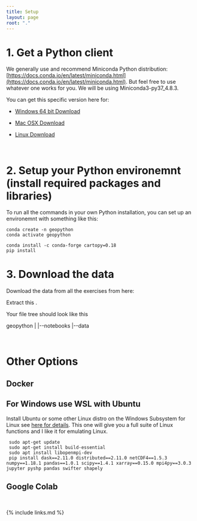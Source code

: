 ```yaml
---
title: Setup
layout: page
root: "."
---
```


# 1. Get a Python client
We generally use and recommend Miniconda Python distribution: [https://docs.conda.io/en/latest/miniconda.html](https://docs.conda.io/en/latest/miniconda.html). But feel free to use whatever one works for you. We will be using Miniconda3-py37_4.8.3.

You can get this specific version here for:

* [Windows 64 bit Download](https://repo.anaconda.com/miniconda/Miniconda3-py37_4.8.3-Windows-x86_64.exe)

* [Mac OSX Download](https://repo.anaconda.com/miniconda/Miniconda3-py37_4.8.3-MacOSX-x86_64.pkg)

* [Linux Download](https://repo.anaconda.com/miniconda/Miniconda3-py37_4.8.3-Linux-x86_64.sh)


<br>

# 2. Setup your Python environemnt (install required packages and libraries)
To run all the commands in your own Python installation, you can set up an environemnt with something like this:

~~~
conda create -n geopython
conda activate geopython

conda install -c conda-forge cartopy=0.18
pip install 
~~~

# 3. Download the data

Download the data from all the exercises from here:

Extract this .

Your file tree should look like this

geopython
  |
  |--notebooks
  |--data


<br>

# Other Options

## Docker

## For Windows use WSL with Ubuntu 

Install Ubuntu or some other Linux distro on the Windows Subsystem for Linux see [here for details](https://ubuntu.com/tutorials/tutorial-ubuntu-on-windows#1-overview). This one will give you a full suite of Linux functions and I like it for emulating Linux.

```
 sudo apt-get update
 sudo apt-get install build-essential
 sudo apt install libopenmpi-dev
 pip install dask==2.11.0 distributed==2.11.0 netCDF4==1.5.3 numpy==1.18.1 pandas==1.0.1 scipy==1.4.1 xarray==0.15.0 mpi4py==3.0.3 jupyter pyshp pandas swifter shapely
 ```

## Google Colab



<br>


{% include links.md %}
